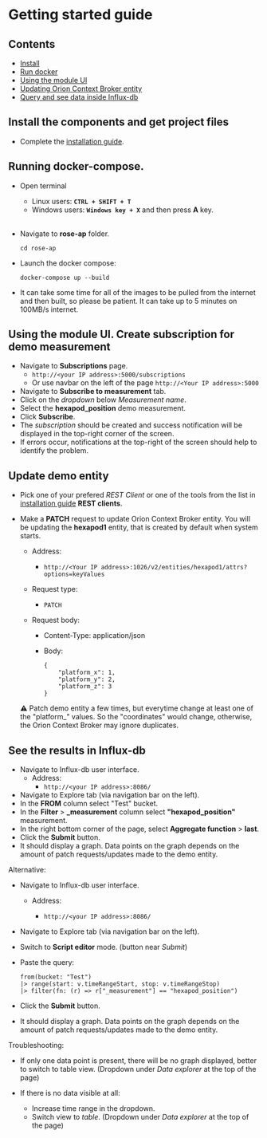 # Getting started guide

## Contents

-   [Install](#install-the-components-and-get-project-files)
-   [Run docker](#running-docker-compose)
-   [Using the module UI](#using-the-module-ui-create-subscription-for-demo-measurement)
-   [Updating Orion Context Broker entity](#update-demo-entity)
-   [Query and see data inside Influx-db](#see-the-results-in-influx-db)

## Install the components and get project files

- Complete the [installation guide](installationguide.md).

## Running docker-compose.

- Open terminal
    - Linux users: **```CTRL + SHIFT + T```**
    - Windows users: **```Windows key + X```** and then press **A** key.
    <br>
- Navigate to **rose-ap** folder.

    ```cd rose-ap```

- Launch the docker compose:

    ```docker-compose up --build```  
    
- It can take some time for all of the images to be pulled from the internet and then built, so please be patient. It can take up to 5 minutes on 100MB/s internet.

## Using the module UI. Create subscription for demo measurement

- Navigate to **Subscriptions** page.
    - ```http://<your IP address>:5000/subscriptions```
    - Or use navbar on the left of the page ```http://<Your IP address>:5000```
- Navigate to **Subscribe to measurement** tab.
- Click on the *dropdown* below *Measurement name*.
- Select the **hexapod_position** demo measurement.
- Click **Subscribe**.
- The *subscription* should be created and success notification will be displayed in the top-right corner of the screen.
- If errors occur, notifications at the top-right of the screen should help to identify the problem.

## Update demo entity

- Pick one of your prefered *REST Client* or one of the tools from the list in [installation guide](installationguide.md) **REST clients**.
- Make a **PATCH** request to update Orion Context Broker entity.
    You will be updating the **hexapod1** entity, that is created by default when system starts.

    - Address:

        - ```http://<Your IP address>:1026/v2/entities/hexapod1/attrs?options=keyValues```

    - Request type:

        - ```PATCH```

    - Request body:
        - Content-Type: application/json
        - Body:
        
            ```
            {
                "platform_x": 1,
                "platform_y": 2,
                "platform_z": 3
            }
            ```

    :warning: Patch demo entity a few times, but everytime change at least one of the "platform_" values. So the "coordinates" would change, otherwise, the Orion Context Broker may ignore duplicates. 

## See the results in Influx-db

- Navigate to Influx-db user interface.
    - Address:
        - ```http://<your IP address>:8086/``` 
- Navigate to Explore tab (via navigation bar on the left).
- In the **FROM** column select "Test" bucket.
- In the **Filter** > **_measurement** column select **"hexapod_position"** measurement.
- In the right bottom corner of the page, select **Aggregate function** > **last**.
- Click the **Submit** button.
- It should display a graph. Data points on the graph depends on the amount of patch requests/updates made to the demo entity.

Alternative:
- Navigate to Influx-db user interface.

    - Address:

        - ```http://<your IP address>:8086/``` 

- Navigate to Explore tab (via navigation bar on the left).
- Switch to **Script editor** mode. (button near *Submit*)
- Paste the query:

    ```
    from(bucket: "Test")
    |> range(start: v.timeRangeStart, stop: v.timeRangeStop)
    |> filter(fn: (r) => r["_measurement"] == "hexapod_position")
    ```
    
- Click the **Submit** button.
- It should display a graph. Data points on the graph depends on the amount of patch requests/updates made to the demo entity.

Troubleshooting:

- If only one data point is present, there will be no graph displayed, better to switch to table view. (Dropdown under *Data explorer* at the top of the page)

- If there is no data visible at all:
    - Increase time range in the dropdown.
    - Switch view to *table*. (Dropdown under *Data explorer* at the top of the page)
